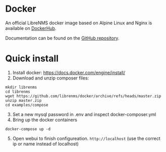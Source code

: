 # Docker

An official LibreNMS docker image based on Alpine Linux and Nginx is available
on [DockerHub](https://hub.docker.com/r/librenms/librenms/).

Documentation can be found on the [GitHub repository](https://github.com/librenms/docker).

# Quick install
1. Install docker: https://docs.docker.com/engine/install/
2. Download and unzip composer files:
```
mkdir librenms
cd librenms
wget https://github.com/librenms/docker/archive/refs/heads/master.zip
unzip master.zip
cd examples/compose
```
3. Set a new mysql password in .env and inspect docker-composer.yml
4. Bring up the docker containers
```
docker-compose up -d
```
5. Open webui to finish configureation. `http://localhost` (use the correct ip or name instead of localhost)
